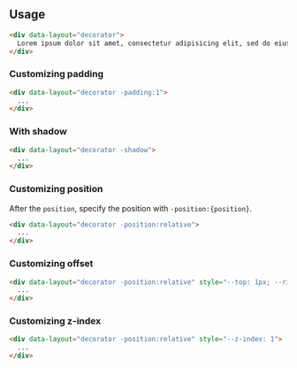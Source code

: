 ## Usage

```html
<div data-layout="decorator">
  Lorem ipsum dolor sit amet, consectetur adipisicing elit, sed do eiusmod tempor incididunt ut labore et dolore magna aliqua. Ut enim ad minim veniam, quis nostrud exercitation ullamco laboris nisi ut aliquip ex ea commodo consequat. Duis aute irure dolor in reprehenderit in voluptate velit esse cill
</div>
```

### Customizing padding

```html
<div data-layout="decorator -padding:1">
  ...
</div>
```

### With shadow

```html
<div data-layout="decorator -shadow">
  ...
</div>
```

### Customizing position

After the `position`, specify the position with `-position:{position}`.

```html
<div data-layout="decorator -position:relative">
  ...
</div>
```

### Customizing offset

```html
<div data-layout="decorator -position:relative" style="--top: 1px; --right: 1px; --bottom: 1px; --left: 1px">
  ...
</div>
```

### Customizing z-index

```html
<div data-layout="decorator -position:relative" style="--z-index: 1">
  ...
</div>
```
